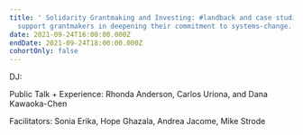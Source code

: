 ```yaml
---
title: ' Solidarity Grantmaking and Investing: #landback and case studies to
  support grantmakers in deepening their commitment to systems-change.'
date: 2021-09-24T16:00:00.000Z
endDate: 2021-09-24T18:00:00.000Z
cohortOnly: false
---
```


DJ:

Public Talk + Experience: Rhonda Anderson, Carlos Uriona, and Dana Kawaoka-Chen

Facilitators: Sonia Erika, Hope Ghazala, Andrea Jacome, Mike Strode
